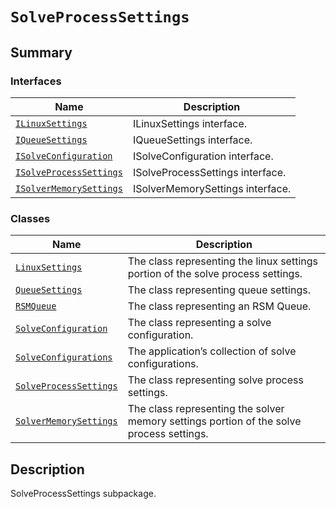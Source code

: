 # `SolveProcessSettings`

<a id="summary"></a>

## Summary

### Interfaces

| Name | Description |
|-------------------------------------------------------------------------------------------------------------------------------------------------------------|----------------------------------|
| [`ILinuxSettings`](ILinuxSettings.md#ansys.mechanical.stubs.v241.Ansys.ACT.Mechanical.Application.SolveProcessSettings.ILinuxSettings)                      | ILinuxSettings interface.        |
| [`IQueueSettings`](IQueueSettings.md#ansys.mechanical.stubs.v241.Ansys.ACT.Mechanical.Application.SolveProcessSettings.IQueueSettings)                      | IQueueSettings interface.        |
| [`ISolveConfiguration`](ISolveConfiguration.md#ansys.mechanical.stubs.v241.Ansys.ACT.Mechanical.Application.SolveProcessSettings.ISolveConfiguration)       | ISolveConfiguration interface.   |
| [`ISolveProcessSettings`](ISolveProcessSettings.md#ansys.mechanical.stubs.v241.Ansys.ACT.Mechanical.Application.SolveProcessSettings.ISolveProcessSettings) | ISolveProcessSettings interface. |
| [`ISolverMemorySettings`](ISolverMemorySettings.md#ansys.mechanical.stubs.v241.Ansys.ACT.Mechanical.Application.SolveProcessSettings.ISolverMemorySettings) | ISolverMemorySettings interface. |

### Classes

| Name | Description |
|----------------------------------------------------------------------------------------------------------------------------------------------------------|------------------------------------------------------------------------------------------|
| [`LinuxSettings`](LinuxSettings.md#ansys.mechanical.stubs.v241.Ansys.ACT.Mechanical.Application.SolveProcessSettings.LinuxSettings)                      | The class representing the linux settings portion of the solve process settings.         |
| [`QueueSettings`](QueueSettings.md#ansys.mechanical.stubs.v241.Ansys.ACT.Mechanical.Application.SolveProcessSettings.QueueSettings)                      | The class representing queue settings.                                                   |
| [`RSMQueue`](RSMQueue.md#ansys.mechanical.stubs.v241.Ansys.ACT.Mechanical.Application.SolveProcessSettings.RSMQueue)                                     | The class representing an RSM Queue.                                                     |
| [`SolveConfiguration`](SolveConfiguration.md#ansys.mechanical.stubs.v241.Ansys.ACT.Mechanical.Application.SolveProcessSettings.SolveConfiguration)       | The class representing a solve configuration.                                            |
| [`SolveConfigurations`](SolveConfigurations.md#ansys.mechanical.stubs.v241.Ansys.ACT.Mechanical.Application.SolveProcessSettings.SolveConfigurations)    | The application’s collection of solve configurations.                                    |
| [`SolveProcessSettings`](SolveProcessSettings.md#ansys.mechanical.stubs.v241.Ansys.ACT.Mechanical.Application.SolveProcessSettings.SolveProcessSettings) | The class representing solve process settings.                                           |
| [`SolverMemorySettings`](SolverMemorySettings.md#ansys.mechanical.stubs.v241.Ansys.ACT.Mechanical.Application.SolveProcessSettings.SolverMemorySettings) | The class representing the solver memory settings portion of the solve process settings. |

<a id="description"></a>

## Description

SolveProcessSettings subpackage.

<!-- !! processed by numpydoc !! -->

